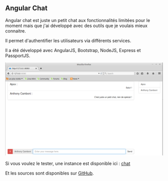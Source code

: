 ## Angular Chat

Angular chat est juste un petit chat aux fonctionnalités limitées pour le moment mais que j'ai développé avec des outils que je voulais mieux connaitre.

Il permet d'authentifier les utilisateurs via différents services.

Il a été développé avec AngularJS, Bootstrap, NodeJS, Express et PassportJS.

![chat](/public/images/chat.png)

Si vous voulez le tester, une instance est disponible ici : [chat](http://chat.apox.fr)

Et les sources sont disponibles sur [GitHub](https://github.com/antca/angular-chat).